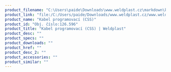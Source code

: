```yaml
---
product_filename: "C:\Users\paide\Downloads\www.weldplast.cz\markdown\kabel-programovaci-css.md"
product_link: "file:/C:/Users/paide/Downloads/www.weldplast.cz/www.weldplast.cz/kabel-programovaci-css"
product_name: "Kabel programovací (CSS)"
product_id: "Obj. číslo:126.596"
product_title: "Kabel programovací (CSS) | Weldplast"
product_desc: ""
product_specs: ""
product_downloads: ""
product_href: ""
product_desc_2: ""
product_accessories: ""
product_similar: ""
---
```

